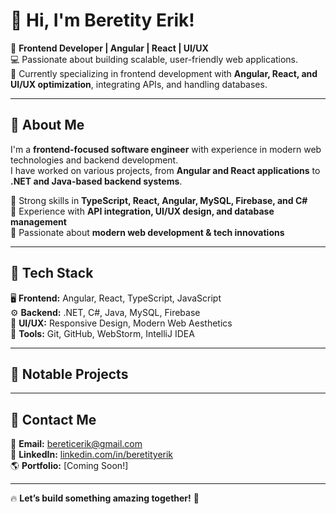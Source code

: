 # 👋 Hi, I'm Beretity Erik!

🚀 **Frontend Developer | Angular | React | UI/UX**  
💻 Passionate about building scalable, user-friendly web applications.  
🎯 Currently specializing in frontend development with **Angular, React, and UI/UX optimization**, integrating APIs, and handling databases.  

---

## 🔹 About Me  
I'm a **frontend-focused software engineer** with experience in modern web technologies and backend development.  
I have worked on various projects, from **Angular and React applications** to **.NET and Java-based backend systems**.  

🔸 Strong skills in **TypeScript, React, Angular, MySQL, Firebase, and C#**  
🔸 Experience with **API integration, UI/UX design, and database management**  
🔸 Passionate about **modern web development & tech innovations**  

---

## 🔹 Tech Stack  
🖥 **Frontend:** Angular, React, TypeScript, JavaScript  
⚙ **Backend:** .NET, C#, Java, MySQL, Firebase  
🎨 **UI/UX:** Responsive Design, Modern Web Aesthetics  
🔗 **Tools:** Git, GitHub, WebStorm, IntelliJ IDEA  

---

## 🔹 Notable Projects  



---


## 🔹 Contact Me  
📩 **Email:** bereticerik@gmail.com  
🔗 **LinkedIn:** [linkedin.com/in/beretityerik](https://linkedin.com/in/beretityerik)  
🌎 **Portfolio:** [Coming Soon!]  

---

🔥 **Let’s build something amazing together!** 🚀
